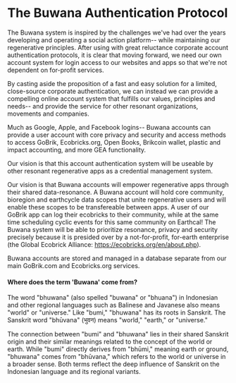 # The Buwana Authentication Protocol

The Buwana system is inspired by the challenges we've had over the years developing and operating a social action platform-- while maintaining our regenerative principles.  After using with great reluctance corporate account authentication protocols, it is clear that moving forward, we need our own account system for login access to our websites and apps so that we're not dependent on for-profit services.

By casting aside the proposition of a fast and easy solution for a limited, close-source corporate authentication, we can instead we can provide a compelling online account system that fulfills our values, principles and needs-- and provide the service for other resonant organizations, movements and companies.

Much as Google, Apple, and Facebook logins-- Buwana accounts can provide a user account with core privacy and security and access methods to access GoBrik, Ecobricks.org, Open Books, Brikcoin wallet, plastic and impact accounting, and more GEA functionality.

Our vision is that this account authentication system will be useable by other resonant regenerative apps as a credential management system.

Our vision is that Buwana accounts will empower regenerative apps through their shared data-resonance.  A Buwana account will hold core community, bioregion and earthcycle data scopes that unite regenerative users and will enable these scopes to be transfereable between apps.  A user of our GoBrik app can log their ecobricks to their community, while at the same time scheduling cyclic events for this same community on Earthcal!  The Buwana system will be able to prioritize resonance, privacy and security precisely because it is presided over by a not-for-profit, for-earth enterprise (the Global Ecobrick Alliance: https://ecobricks.org/en/about.php).

Buwana accounts are stored and managed in a database separate from our main GoBrik.com and Ecobricks.org services.  

#### Where does the term 'Buwana' come from?

The word "bhuwana" (also spelled "buwana" or "bhuana") in Indonesian and other regional languages such as Balinese and Javanese also means "world" or "universe." Like "bumi," "bhuwana" has its roots in Sanskrit. The Sanskrit word "bhūvana" (भुवन) means "world," "earth," or "universe."

The connection between "bumi" and "bhuwana" lies in their shared Sanskrit origin and their similar meanings related to the concept of the world or earth. While "bumi" directly derives from "bhūmi," meaning earth or ground, "bhuwana" comes from "bhūvana," which refers to the world or universe in a broader sense. Both terms reflect the deep influence of Sanskrit on the Indonesian language and its regional variants.
